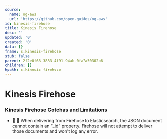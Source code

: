 ```yaml
---
source:
  name: og-aws
  url: 'https://github.com/open-guides/og-aws'
id: kinesis-firehose
title: Kinesis Firehose
desc: ''
updated: '0'
created: '0'
data: {}
fname: s.kinesis-firehose
stub: false
parent: 2f2e0f63-3883-4f91-94ab-0fa7a50302b6
children: []
hpath: s.kinesis-firehose
---
```

# Kinesis Firehose

### Kinesis Firehose Gotchas and Limitations

- 🔸 📜 When delivering from Firehose to Elasticsearch, the JSON document cannot contain an “\_id” property. Firehose will not attempt to deliver those documents and won't log any error.
